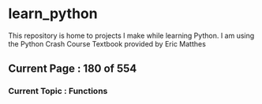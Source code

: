 # learn_python

This repository is home to projects I make while learning Python. I am using the Python Crash Course Textbook provided by Eric Matthes

## Current Page : 180 of 554

### Current Topic : Functions
